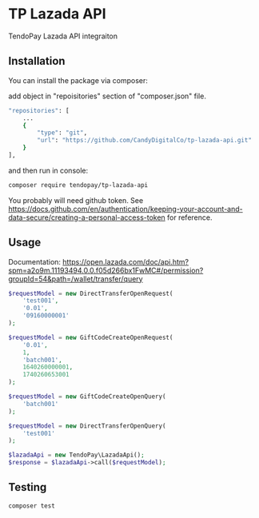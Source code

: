 # TP Lazada API

TendoPay Lazada API integraiton
## Installation

You can install the package via composer:

add object in "repoisitories" section of "composer.json" file.
```bash
"repositories": [
    ...
    {
        "type": "git",
        "url": "https://github.com/CandyDigitalCo/tp-lazada-api.git"
    }
],
```

and then run in console:
```bash
composer require tendopay/tp-lazada-api
```

You probably will need github token. See https://docs.github.com/en/authentication/keeping-your-account-and-data-secure/creating-a-personal-access-token for reference.

## Usage

Documentation: https://open.lazada.com/doc/api.htm?spm=a2o9m.11193494.0.0.f05d266bx1FwMC#/permission?groupId=54&path=/wallet/transfer/query
```php
$requestModel = new DirectTransferOpenRequest(
    'test001',
    '0.01',
    '09160000001'
);

$requestModel = new GiftCodeCreateOpenRequest(
    '0.01',
    1,
    'batch001',
    1640260000001,
    1740260653001
);

$requestModel = new GiftCodeCreateOpenQuery(
    'batch001'
);

$requestModel = new DirectTransferOpenQuery(
    'test001'
);

$lazadaApi = new TendoPay\LazadaApi();
$response = $lazadaApi->call($requestModel);
```

## Testing

```bash
composer test
```